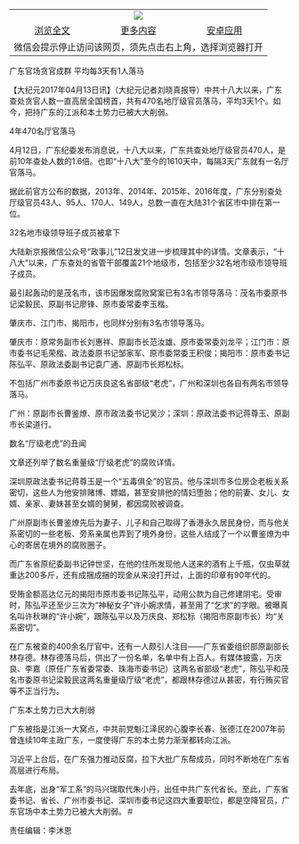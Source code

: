 

<table>
  <tr>
    <td align="center" colspan="3">
      <a href="https://github.com/ogate/ogate/blob/master/README.md"><img src="https://cloud.githubusercontent.com/assets/11880933/13434984/f430fae2-e012-11e5-814f-c2df1e82b247.jpg"/></a>
    </td>
  </tr>
  <tr>
    <td align="center">
      <a href="https://s3.ap-south-1.amazonaws.com/ogatem/oGate.htm?c817391&from=oNote">浏览全文</a>
    </td>
    <td align="center">
      <a href="https://s3.ap-south-1.amazonaws.com/ogatem/oGate.htm?from=oNote">更多内容</a>
    </td>
    <td align="center">
      <a href="https://raw.githubusercontent.com/ogate/up/master/ogate.apk">安卓应用</a>
    </td>
  </tr>
  <tr>
    <td align="center" colspan="3">
      微信会提示停止访问该网页，须先点击右上角，选择浏览器打开
    </td>
  </tr>
</table>    



广东官场贪官成群 平均每3天有1人落马






        

【大纪元2017年04月13日讯】（大纪元记者刘晓真报导）中共十八大以来，广东查处贪官人数一直高居全国榜首，共有470名地厅级官员落马，平均3天1个。如今，把持广东的江派和本土势力已被大大削弱。


4年470名厅官落马


4月12日，广东纪委发布消息说，十八大以来，广东共查处地厅级官员470人，是前10年查处人数的1.6倍。也即“十八大”至今的1610天中，每隔3天广东就有一名厅官落马。


据此前官方公布的数据，2013年、2014年、2015年、2016年度，广东分别查处厅级官员43人、95人、170人、149人，总数一直在大陆31个省区市中排在第一位。


32名地市级领导班子成员被拿下


大陆新京报微信公众号“政事儿”12日发文进一步梳理其中的详情。文章表示，“十八大”以来，广东查处的省管干部覆盖21个地级市，包括至少32名地市级市领导班子成员。


最引起轰动的是茂名市，该市因爆发腐败窝案已有3名市领导落马：茂名市委原书记梁毅民、原副书记廖锋、原市委常委李玉楷。


肇庆市、江门市、揭阳市，也同样分别有3名市领导落马。


肇庆市：原常务副市长刘惠祥、原副市长范汝雄、原市委常委刘龙平；江门市：原市委书记毛荣楷、政法委原书记邹家军、原市委常委王积俊；揭阳市：原市委书记陈弘平、原政法委副书记袁广通、原副市长郑松标。


不包括广州市委原书记万庆良这名省部级“老虎”，广州和深圳也各自有两名市领导落马。


广州：原副市长曹鉴燎、原市政法委书记吴沙；深圳：原政法委书记蒋尊玉、原副市长梁道行。


数名“厅级老虎”的丑闻


文章还列举了数名重量级“厅级老虎”的腐败详情。


深圳原政法委书记蒋尊玉是一个“五毒俱全”的官员。他与深圳市多位房企老板关系密切，这些人为他安排赌博、嫖娼，甚至安排他的情妇堕胎；他的前妻、女儿、女婿、亲家、妻妹甚至女婿的舅舅，都因腐败被调查。


广州原副市长曹鉴燎先后为妻子、儿子和自己取得了香港永久居民身份，而与他关系密切的一些老板、旁系亲属也弄到了境外身份，这些人结成了一个以曹鉴燎为中心的寄居在境外的腐败圈子。


而广东省原纪委副书记钟世坚，在他的住所发现他人送来的酒有上千瓶，仅虫草就重达200多斤，还有成捆成捆的现金从来没打开过，上面的印章有90年代的。


受贿金额高达亿元的揭阳市原市委书记陈弘平，动用公款为自己修建阴宅。受审时，陈弘平还至少三次为“神秘女子”许小婉求情，甚至用了“乞求”的字眼。被曝真名叫许秋琳的“许小婉”，跟陈弘平以及万庆良、郑松标（揭阳市原副市长）均“关系密切”。


在广东被查的400余名厅官中，还有一人颇引人注目——广东省委组织部原副部长林存德。林存德落马后，供出了一份名单，名单中有上百人。有媒体披露，万庆良、李嘉（原任广东省委常委、珠海市委书记）这两名省部级“老虎”，陈弘平和茂名市委原书记梁毅民这两名重量级厅级“老虎”，都跟林存德过从甚密，有行贿买官等不正当行为。


广东本土势力已大大削弱


广东被指是江派一大窝点，中共前党魁江泽民的心腹李长春、张德江在2007年前曾连续10年主政广东，一度使得广东的本土势力渐渐都转向江派。


习近平上台后，在广东强力推动反腐，拉下大批广东帮成员，同时不断地在广东省高层进行布局。


去年底，出身“军工系”的马兴瑞取代朱小丹，出任中共广东代省长。至此，广东省委书记、省长、广州市委书记、深圳市委书记这四大重要职位，都是空降官员，广东官场中本土势力已被大大削弱。＃


责任编辑：李沐恩



